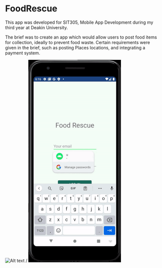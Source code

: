 # FoodRescue
This app was developed for SIT305, Mobile App Development during my third year at Deakin University.

The brief was to create an app which would allow users to post food items for collection, ideally to prevent food waste. 
Certain requirements were given in the brief, such as posting Places locations, and integrating a payment system.

![Alt text](name-of-gif-file.gif) / ![](gifs/FRLogin.gif)
